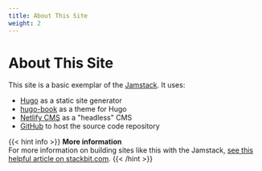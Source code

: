 ```yaml
---
title: About This Site
weight: 2
---
```

# About This Site

This site is a basic exemplar of the [Jamstack](https://jamstack.wtf/). It uses:[](https://gohugo.io)

* [Hugo](https://gohugo.io) as a static site generator
* [hugo-book](https://github.com/alex-shpak/hugo-book) as a theme for Hugo
* [Netlify CMS](https://www.netlifycms.org/) as a "headless" CMS
* [GitHub](https://www.github.com) to host the source code repository

{{< hint info >}}
**More information**\
For more information on building sites like this with the Jamstack, [see this helpful article on stackbit.com](https://www.stackbit.com/blog/jamstack-documentation-sites/).
{{< /hint >}}